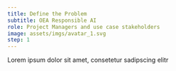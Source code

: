 ```yaml
---
title: Define the Problem
subtitle: OEA Responsible AI
role: Project Managers and use case stakeholders
image: assets/imgs/avatar_1.svg
step: 1
---
```

Lorem ipsum dolor sit amet, consetetur sadipscing elitr

